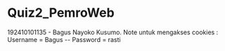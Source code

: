 # Quiz2_PemroWeb
192410101135 - Bagus Nayoko Kusumo. Note untuk mengakses cookies : Username = Bagus -- Password = rasti
